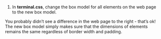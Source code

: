 1. In **terminal.css**, change the box model for all elements on the web page to the new box model.

You probably didn’t see a difference in the web page to the right - that’s ok! The new box model simply makes sure that the dimensions of elements remains the same regardless of border width and padding.